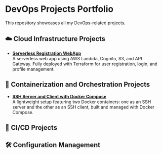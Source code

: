 # DevOps Projects Portfolio

This repository showcases all my DevOps-related projects.

## ☁️ Cloud Infrastructure Projects

- **[Serverless Registration WebApp](https://github.com/ahmedmaged6/Serverless-Registration-Project)**  
  A serverless web app using AWS Lambda, Cognito, S3, and API Gateway. Fully deployed with Terraform for user registration, login, and profile management.

## 🐳 Containerization and Orchestration Projects

- **[SSH Server and Client with Docker Compose](https://github.com/ahmedmaged6/openssh-containers)**  
  A lightweight setup featuring two Docker containers: one as an SSH server and the other as an SSH client, built and managed with Docker Compose.


## 🚀 CI/CD Projects


## 🛠️ Configuration Management


